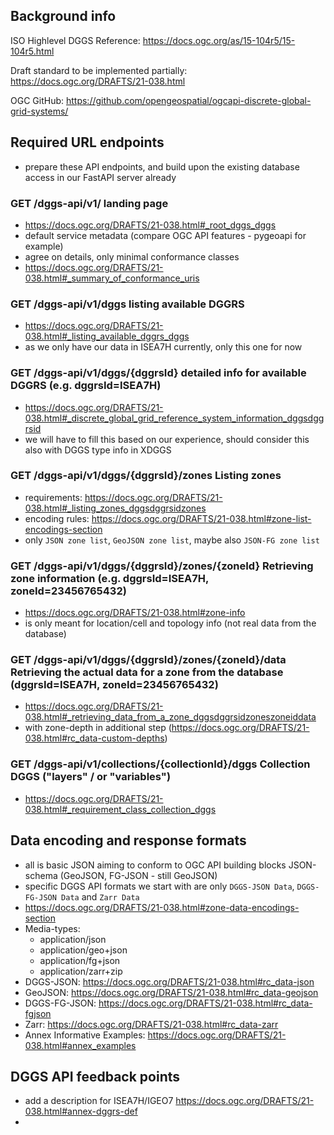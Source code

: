 ## Background info

ISO Highlevel DGGS Reference: https://docs.ogc.org/as/15-104r5/15-104r5.html

Draft standard to be implemented partially: https://docs.ogc.org/DRAFTS/21-038.html

OGC GitHub: https://github.com/opengeospatial/ogcapi-discrete-global-grid-systems/

## Required URL endpoints

- prepare these API endpoints, and build upon the existing database access in our FastAPI server already

### GET /dggs-api/v1/ landing page
- https://docs.ogc.org/DRAFTS/21-038.html#_root_dggs_dggs
- default service metadata (compare OGC API features - pygeoapi for example)
- agree on details, only minimal conformance classes
- https://docs.ogc.org/DRAFTS/21-038.html#_summary_of_conformance_uris

### GET /dggs-api/v1/dggs listing available DGGRS
- https://docs.ogc.org/DRAFTS/21-038.html#_listing_available_dggrs_dggs
- as we only have our data in ISEA7H currently, only this one for now


### GET /dggs-api/v1/dggs/{dggrsId} detailed info for available DGGRS (e.g. dggrsId=ISEA7H)
- https://docs.ogc.org/DRAFTS/21-038.html#_discrete_global_grid_reference_system_information_dggsdggrsid
- we will have to fill this based on our experience, should consider this also with DGGS type info in XDGGS


### GET /dggs-api/v1​/dggs/{dggrsId}/zones Listing zones
- requirements: https://docs.ogc.org/DRAFTS/21-038.html#_listing_zones_dggsdggrsidzones
- encoding rules: https://docs.ogc.org/DRAFTS/21-038.html#zone-list-encodings-section
- only `JSON zone list`, `GeoJSON zone list`, maybe also `JSON-FG zone list` 


### GET /dggs-api/v1/dggs/{dggrsId}/zones/{zoneId} Retrieving zone information (e.g. dggrsId=ISEA7H, zoneId=23456765432)
- https://docs.ogc.org/DRAFTS/21-038.html#zone-info
- is only meant for location/cell and topology info (not real data from the database)


### GET  /dggs-api/v1/dggs/{dggrsId}/zones/{zoneId}/data Retrieving the actual data for a zone from the database (dggrsId=ISEA7H, zoneId=23456765432)
- https://docs.ogc.org/DRAFTS/21-038.html#_retrieving_data_from_a_zone_dggsdggrsidzoneszoneiddata
- with zone-depth in additional step (https://docs.ogc.org/DRAFTS/21-038.html#rc_data-custom-depths)


### GET /dggs-api/v1/collections/{collectionId}/dggs Collection DGGS ("layers" / or "variables")
- https://docs.ogc.org/DRAFTS/21-038.html#_requirement_class_collection_dggs


## Data encoding and response formats

- all is basic JSON aiming to conform to OGC API building blocks JSON-schema (GeoJSON, FG-JSON - still GeoJSON)
- specific DGGS API formats we start with are only `DGGS-JSON Data`, `DGGS-FG-JSON Data` and `Zarr Data`
- https://docs.ogc.org/DRAFTS/21-038.html#zone-data-encodings-section
- Media-types:
  - application/json
  - application/geo+json
  - application/fg+json
  - application/zarr+zip
- DGGS-JSON: https://docs.ogc.org/DRAFTS/21-038.html#rc_data-json
- GeoJSON: https://docs.ogc.org/DRAFTS/21-038.html#rc_data-geojson
- DGGS-FG-JSON: https://docs.ogc.org/DRAFTS/21-038.html#rc_data-fgjson
- Zarr: https://docs.ogc.org/DRAFTS/21-038.html#rc_data-zarr
- Annex Informative Examples: https://docs.ogc.org/DRAFTS/21-038.html#annex_examples


## DGGS API feedback points

- add a description for ISEA7H/IGEO7 https://docs.ogc.org/DRAFTS/21-038.html#annex-dggrs-def
- 
